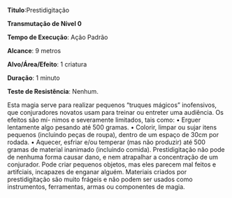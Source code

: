 **Titulo**:Prestidigitação

**Transmutação de Nível 0**

**Tempo de Execução**: Ação Padrão

**Alcance**: 9 metros

**Alvo/Área/Efeito**: 1 criatura

**Duração**: 1 minuto

**Teste de Resistência**: Nenhum.

Esta magia serve para realizar pequenos “truques mágicos” inofensivos, que
conjuradores novatos usam para treinar ou
entreter uma audiência. Os efeitos são mí-
nimos e severamente limitados, tais como:
• Erguer lentamente algo pesando até
500 gramas.
• Colorir, limpar ou sujar itens pequenos (incluindo peças de roupa), dentro de
um espaço de 30cm por rodada.
• Aquecer, esfriar e/ou temperar (mas não produzir) até 500 gramas de material
inanimado (incluindo comida).
Prestidigitação não pode de nenhuma forma causar dano, e nem atrapalhar a
concentração de um conjurador. Pode criar pequenos objetos, mas eles parecem mal
feitos e artifciais, incapazes de enganar alguém. Materiais criados por prestidigitação
são muito frágeis e não podem ser usados como instrumentos, ferramentas, armas ou
componentes de magia.